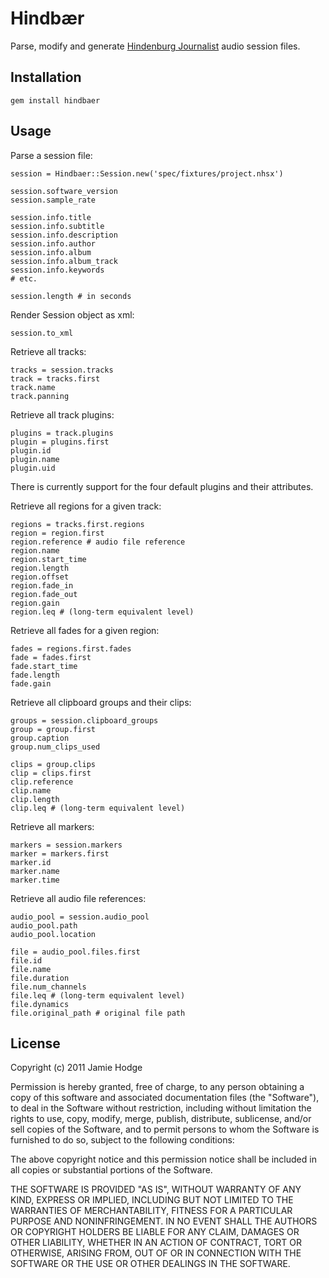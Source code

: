 Hindbær
=======

Parse, modify and generate [Hindenburg Journalist](http://hindenburgsystems.com/)
audio session files.

Installation
------------

    gem install hindbaer
    
Usage
-----

Parse a session file:

    session = Hindbaer::Session.new('spec/fixtures/project.nhsx')
    
    session.software_version
    session.sample_rate
    
    session.info.title
    session.info.subtitle
    session.info.description
    session.info.author
    session.info.album
    session.ínfo.album_track
    session.info.keywords
    # etc.
    
    session.length # in seconds
    
Render Session object as xml:

    session.to_xml
    
Retrieve all tracks:

    tracks = session.tracks
    track = tracks.first
    track.name
    track.panning
    
Retrieve all track plugins:

    plugins = track.plugins
    plugin = plugins.first
    plugin.id
    plugin.name
    plugin.uid
    
There is currently support for the four default plugins and their attributes.
    
Retrieve all regions for a given track:

    regions = tracks.first.regions
    region = region.first
    region.reference # audio file reference
    region.name
    region.start_time
    region.length
    region.offset
    region.fade_in
    region.fade_out
    region.gain
    region.leq # (long-term equivalent level)
    
Retrieve all fades for a given region:

    fades = regions.first.fades
    fade = fades.first
    fade.start_time
    fade.length
    fade.gain
    
Retrieve all clipboard groups and their clips:

    groups = session.clipboard_groups
    group = group.first
    group.caption
    group.num_clips_used
    
    clips = group.clips
    clip = clips.first
    clip.reference
    clip.name
    clip.length
    clip.leq # (long-term equivalent level)
    
Retrieve all markers:

    markers = session.markers
    marker = markers.first
    marker.id
    marker.name
    marker.time
    
Retrieve all audio file references:

    audio_pool = session.audio_pool
    audio_pool.path
    audio_pool.location
    
    file = audio_pool.files.first
    file.id
    file.name
    file.duration
    file.num_channels
    file.leq # (long-term equivalent level)
    file.dynamics
    file.original_path # original file path
    
License
-------

Copyright (c) 2011 Jamie Hodge

Permission is hereby granted, free of charge, to any person obtaining
a copy of this software and associated documentation files (the
"Software"), to deal in the Software without restriction, including
without limitation the rights to use, copy, modify, merge, publish,
distribute, sublicense, and/or sell copies of the Software, and to
permit persons to whom the Software is furnished to do so, subject to
the following conditions:

The above copyright notice and this permission notice shall be
included in all copies or substantial portions of the Software.

THE SOFTWARE IS PROVIDED "AS IS", WITHOUT WARRANTY OF ANY KIND,
EXPRESS OR IMPLIED, INCLUDING BUT NOT LIMITED TO THE WARRANTIES OF
MERCHANTABILITY, FITNESS FOR A PARTICULAR PURPOSE AND
NONINFRINGEMENT. IN NO EVENT SHALL THE AUTHORS OR COPYRIGHT HOLDERS BE
LIABLE FOR ANY CLAIM, DAMAGES OR OTHER LIABILITY, WHETHER IN AN ACTION
OF CONTRACT, TORT OR OTHERWISE, ARISING FROM, OUT OF OR IN CONNECTION
WITH THE SOFTWARE OR THE USE OR OTHER DEALINGS IN THE SOFTWARE.